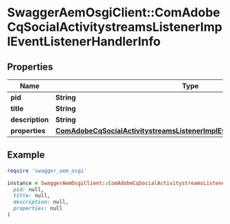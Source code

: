 # SwaggerAemOsgiClient::ComAdobeCqSocialActivitystreamsListenerImplEventListenerHandlerInfo

## Properties

| Name | Type | Description | Notes |
| ---- | ---- | ----------- | ----- |
| **pid** | **String** |  | [optional] |
| **title** | **String** |  | [optional] |
| **description** | **String** |  | [optional] |
| **properties** | [**ComAdobeCqSocialActivitystreamsListenerImplEventListenerHandlerProperties**](ComAdobeCqSocialActivitystreamsListenerImplEventListenerHandlerProperties.md) |  | [optional] |

## Example

```ruby
require 'swagger_aem_osgi'

instance = SwaggerAemOsgiClient::ComAdobeCqSocialActivitystreamsListenerImplEventListenerHandlerInfo.new(
  pid: null,
  title: null,
  description: null,
  properties: null
)
```

